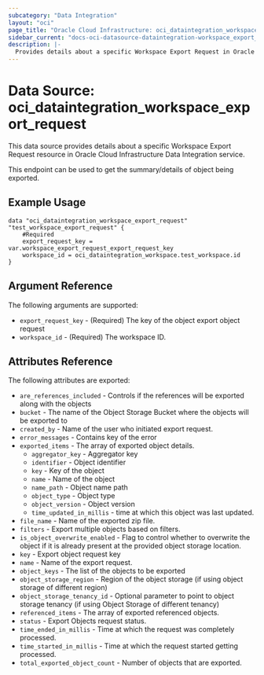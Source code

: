```yaml
---
subcategory: "Data Integration"
layout: "oci"
page_title: "Oracle Cloud Infrastructure: oci_dataintegration_workspace_export_request"
sidebar_current: "docs-oci-datasource-dataintegration-workspace_export_request"
description: |-
  Provides details about a specific Workspace Export Request in Oracle Cloud Infrastructure Data Integration service
---
```


# Data Source: oci_dataintegration_workspace_export_request
This data source provides details about a specific Workspace Export Request resource in Oracle Cloud Infrastructure Data Integration service.

This endpoint can be used to get the summary/details of object being exported.


## Example Usage

```hcl
data "oci_dataintegration_workspace_export_request" "test_workspace_export_request" {
	#Required
	export_request_key = var.workspace_export_request_export_request_key
	workspace_id = oci_dataintegration_workspace.test_workspace.id
}
```

## Argument Reference

The following arguments are supported:

* `export_request_key` - (Required) The key of the object export object request
* `workspace_id` - (Required) The workspace ID.


## Attributes Reference

The following attributes are exported:

* `are_references_included` - Controls if the references will be exported along with the objects
* `bucket` - The name of the Object Storage Bucket where the objects will be exported to
* `created_by` - Name of the user who initiated export request.
* `error_messages` - Contains key of the error
* `exported_items` - The array of exported object details.
	* `aggregator_key` - Aggregator key
	* `identifier` - Object identifier
	* `key` - Key of the object
	* `name` - Name of the object
	* `name_path` - Object name path
	* `object_type` - Object type
	* `object_version` - Object version
	* `time_updated_in_millis` - time at which this object was last updated.
* `file_name` - Name of the exported zip file.
* `filters` - Export multiple objects based on filters.
* `is_object_overwrite_enabled` - Flag to control whether to overwrite the object if it is already present at the provided object storage location.
* `key` - Export object request key
* `name` - Name of the export request.
* `object_keys` - The list of the objects to be exported
* `object_storage_region` - Region of the object storage (if using object storage of different region)
* `object_storage_tenancy_id` - Optional parameter to point to object storage tenancy (if using Object Storage of different tenancy)
* `referenced_items` - The array of exported referenced objects.
* `status` - Export Objects request status.
* `time_ended_in_millis` - Time at which the request was completely processed.
* `time_started_in_millis` - Time at which the request started getting processed.
* `total_exported_object_count` - Number of objects that are exported.

